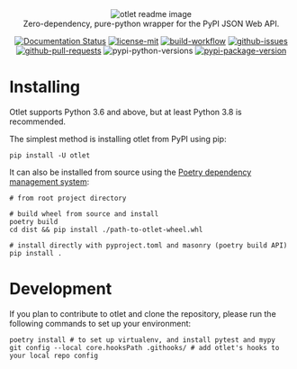 <div align="center">
    <img src="https://commedesgarcons.s-ul.eu/Ht5pZjlN" alt="otlet readme image"><br>
    Zero-dependency, pure-python wrapper for the PyPI JSON Web API.

[![Documentation Status](https://readthedocs.org/projects/otlet/badge/?version=latest)](https://otlet.readthedocs.io/en/latest/?badge=latest)
[![license-mit](https://img.shields.io/pypi/l/otlet)](https://github.com/nhtnr/otlet/blob/main/LICENSE)
[![build-workflow](https://github.com/nhtnr/otlet/actions/workflows/pytest.yml/badge.svg?branch=main&event=push)](https://github.com/nhtnr/otlet/actions/workflows/pytest.yml)
[![github-issues](https://img.shields.io/github/issues/nhtnr/otlet)](https://github.com/nhtnr/otlet/issues)
[![github-pull-requests](https://img.shields.io/github/issues-pr/nhtnr/otlet)](https://github.com/nhtnr/otlet/pulls)
![pypi-python-versions](https://img.shields.io/pypi/pyversions/otlet)
[![pypi-package-version](https://img.shields.io/pypi/v/otlet)](https://pypi.org/project/otlet/)

</div>

# Installing

Otlet supports Python 3.6 and above, but at least Python 3.8 is recommended.

The simplest method is installing otlet from PyPI using pip:  
  
```pip install -U otlet```

It can also be installed from source using the [Poetry dependency management system](https://python-poetry.org/):  
  
```
# from root project directory

# build wheel from source and install
poetry build
cd dist && pip install ./path-to-otlet-wheel.whl

# install directly with pyproject.toml and masonry (poetry build API)
pip install .
```

# Development

If you plan to contribute to otlet and clone the repository, please run the following commands to set up your environment:

```
poetry install # to set up virtualenv, and install pytest and mypy
git config --local core.hooksPath .githooks/ # add otlet's hooks to your local repo config
```
